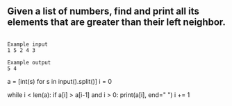 ## Given a list of numbers, find and print all its elements that are greater than their left neighbor.

```

Example input
1 5 2 4 3

Example output
5 4

```

a = [int(s) for s in input().split()]
i = 0

while i < len(a):
  if a[i] > a[i-1] and i > 0:
    print(a[i], end=" ")
  i += 1
